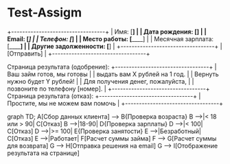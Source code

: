 # Test-Assigm
+----------------------------------+
| Имя: [__________________________] |
| Дата рождения: [______________]  |
| Email: [_______________________] |
| Телефон: [_____________________] |
| Место работы: [______________]   |
| Месячная зарплата: [__________]  |
| Другие задолженности: [______]   |
+----------------------------------+
| [Отправить]                      |
+----------------------------------+

Страница результата (одобрение):
+----------------------------------+
| Ваш займ готов, мы готовы        |
| выдать вам X рублей на 1 год.    |
| Вернуть нужно будет Y рублей!    |
| Для получения денег, пожалуйста, |
| позвоните по телефону [номер].   |
+----------------------------------+
Страница результата (отказ):
+----------------------------------+
| Простите, мы не можем вам помочь |
+----------------------------------+

graph TD;
    A[Сбор данных клиента] --> B{Проверка возраста}
    B -->|< 18 или > 90| C[Отказ]
    B -->|18-90| D{Проверка зарплаты}
    D -->|< 100| C[Отказ]
    D -->|>= 100| E{Проверка занятости}
    E -->|Безработный| C[Отказ]
    E -->|Работает| F[Расчет суммы займа]
    F --> G[Расчет суммы для возврата]
    G --> H[Отправка решения на email]
    G --> I[Отображение результата на странице]
